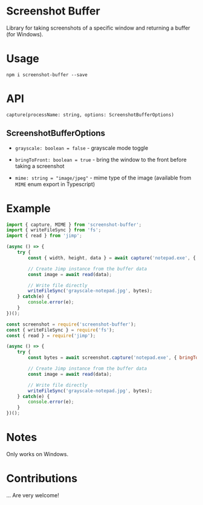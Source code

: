 Screenshot Buffer
====

Library for taking screenshots of a specific window and returning a buffer (for Windows).

# Usage

```
npm i screenshot-buffer --save
```

# API

`capture(processName: string, options: ScreenshotBufferOptions)`

## ScreenshotBufferOptions

* `grayscale: boolean = false` - grayscale mode toggle

* `bringToFront: boolean = true` - bring the window to the front before taking a screenshot

* `mime: string = "image/jpeg"` - mime type of the image (available from `MIME` enum export in Typescript)

# Example

```ts
import { capture, MIME } from 'screenshot-buffer';
import { writeFileSync } from 'fs';
import { read } from 'jimp';

(async () => {
    try {
        const { width, height, data } = await capture('notepad.exe', { bringToFront: true, grayscale: true, mime: MIME.PNG });

        // Create Jimp instance from the buffer data
        const image = await read(data);

        // Write file directly
        writeFileSync('grayscale-notepad.jpg', bytes);
    } catch(e) {
        console.error(e);
    }
})();
```

```js
const screenshot = require('screenshot-buffer');
const { writeFileSync } = require('fs');
const { read } = require('jimp');

(async () => {
    try {
        const bytes = await screenshot.capture('notepad.exe', { bringToFront: true, grayscale: true, mime: 'image/png' });

        // Create Jimp instance from the buffer data
        const image = await read(data);

        // Write file directly
        writeFileSync('grayscale-notepad.jpg', bytes);
    } catch(e) {
        console.error(e);
    }
})();
```

# Notes

Only works on Windows.

# Contributions

... Are very welcome!